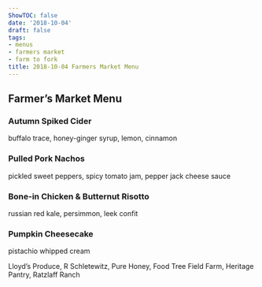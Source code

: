 ```yaml
---
ShowTOC: false
date: '2018-10-04'
draft: false
tags:
- menus
- farmers market
- farm to fork
title: 2018-10-04 Farmers Market Menu
---
```


## Farmer’s Market Menu

### Autumn Spiked Cider

buffalo trace, honey\-ginger syrup,
lemon, cinnamon

### Pulled Pork Nachos

pickled sweet peppers, spicy tomato jam,
pepper jack cheese sauce

### Bone\-in Chicken & Butternut Risotto

russian red kale, persimmon, leek confit

### Pumpkin Cheesecake

pistachio whipped cream


Lloyd’s Produce, R Schletewitz, Pure Honey,
Food Tree Field Farm, Heritage Pantry, Ratzlaff Ranch
